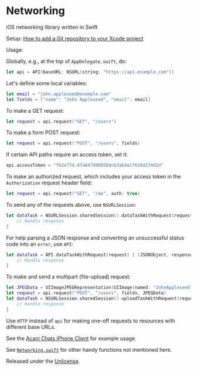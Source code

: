 # Networking

iOS networking library written in Swift

Setup: [How to add a Git repository to your Xcode project][1]

Usage:

Globally, e.g., at the top of `AppDelegate.swift`, do:

```swift
let api = API(baseURL: NSURL(string: "https://api.example.com"))
```

Let's define some local variables:

```swift
let email = "john.appleseed@example.com"
let fields = ["name": "John Appleseed", "email": email]
```

To make a GET request:

```swift
let request = api.request("GET", "/users")
```

To make a form POST request:

```swift
let request = api.request("POST", "/users", fields)
```

If certain API paths require an access token, set it:

```swift
api.accessToken = "fb2e77d.47a0479900504cb3ab4a1f626d174d2d"
```

To make an authorized request, which includes your access token in the `Authorization` request header field:

```swift
let request = api.request("GET", "/me", auth: true)
```

To send any of the requests above, use `NSURLSession`:

```swift
let dataTask = NSURLSession.sharedSession().dataTaskWithRequest(request) { (data, response, error) in
    // Handle response
}
```

For help parsing a JSON response and converting an unsuccessful status code into an `error`, use `API`:

```swift
let dataTask = API.dataTaskWithRequest(request) { (JSONObject, response, error) in
    // Handle response
}
```

To make and send a multipart (file-upload) request:

```swift
let JPEGData = UIImageJPEGRepresentation(UIImage(named: "JohnAppleseed"), 0.9)
let request = api.request("POST", "/users", fields, JPEGData)
let dataTask = NSURLSession.sharedSession().uploadTaskWithRequest(request, fromData: request.HTTPBody!) { (data, response, error) in
    // Handle response
}
```

Use `HTTP` instead of `api` for making one-off requests to resources with different base URLs.

See the [Acani Chats iPhone Client][2] for example usage.

See [`Networking.swift`][3] for other handy functions not mentioned here.

Released under the [Unlicense][4].


  [1]: https://github.com/acani/Libraries
  [2]: https://github.com/acani/Chats-iPhone-Client
  [3]: https://github.com/acani/Networking/blob/master/Networking.swift
  [4]: http://unlicense.org
